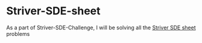 # Striver-SDE-sheet
As a part of Striver-SDE-Challenge, I will be solving all the [Striver SDE sheet](https://takeuforward.org/interviews/strivers-sde-sheet-top-coding-interview-problems/) problems 

